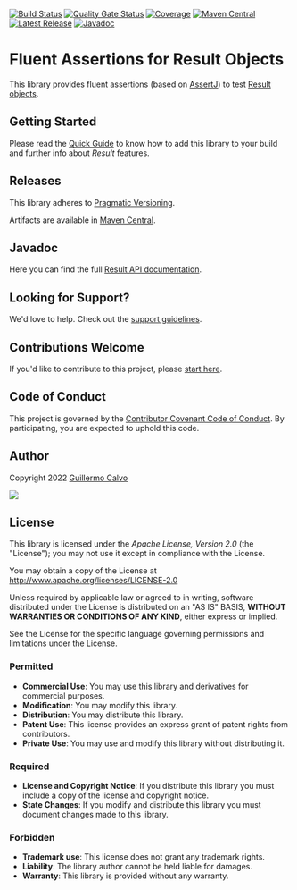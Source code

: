 
[![Build Status](https://github.com/leakyabstractions/result-assertj/workflows/Build/badge.svg)](https://github.com/LeakyAbstractions/result-assertj/actions?query=workflow%3ABuild)
[![Quality Gate Status](https://sonarcloud.io/api/project_badges/measure?project=LeakyAbstractions_result-assertj&metric=alert_status)](https://sonarcloud.io/dashboard?id=LeakyAbstractions_result-assertj)
[![Coverage](https://sonarcloud.io/api/project_badges/measure?project=LeakyAbstractions_result-assertj&metric=coverage)](https://sonarcloud.io/component_measures?id=LeakyAbstractions_result-assertj&metric=coverage&view=list)
[![Maven Central](https://img.shields.io/endpoint?url=https://dev.leakyabstractions.com/result-assertj/badge.json&logo=java&label=maven-central&labelColor=555)](https://search.maven.org/artifact/com.leakyabstractions/result-assertj)
[![Latest Release](https://img.shields.io/github/release/leakyabstractions/result-assertj.svg?logo=github)](https://github.com/leakyabstractions/result-assertj/releases/latest)
[![Javadoc](https://img.shields.io/endpoint?url=https://dev.leakyabstractions.com/result-assertj/badge.json&label=javadoc&color=blue)](https://dev.leakyabstractions.com/result-assertj/javadoc/)

# Fluent Assertions for Result Objects

This library provides fluent assertions (based on [AssertJ](https://assertj.github.io/doc/)) to test
[Result objects](https://dev.leakyabstractions.com/result/).


## Getting Started

Please read the [Quick Guide](https://dev.leakyabstractions.com/result-assertj/) to know how to add this library to your
build and further info about _Result_ features.


## Releases

This library adheres to [Pragmatic Versioning](https://pragver.github.io/).

Artifacts are available in [Maven Central](https://search.maven.org/artifact/com.leakyabstractions/result-assertj).


## Javadoc

Here you can find the full [Result API documentation](https://dev.leakyabstractions.com/result-assertj/javadoc/).


## Looking for Support?

We'd love to help. Check out the [support guidelines](https://dev.leakyabstractions.com/result-assertj/SUPPORT.html).


## Contributions Welcome

If you'd like to contribute to this project, please [start here](https://dev.leakyabstractions.com/result-assertj/CONTRIBUTING.html).


## Code of Conduct

This project is governed by the
[Contributor Covenant Code of Conduct](https://dev.leakyabstractions.com/result-assertj/CODE_OF_CONDUCT.html).
By participating, you are expected to uphold this code.


## Author

Copyright 2022 [Guillermo Calvo](https://github.com/guillermocalvo)

[![](https://guillermo.dev/assets/images/thumb.png)](https://guillermo.dev/)


## License

This library is licensed under the *Apache License, Version 2.0* (the "License");
you may not use it except in compliance with the License.

You may obtain a copy of the License at <http://www.apache.org/licenses/LICENSE-2.0>

Unless required by applicable law or agreed to in writing, software distributed under the License is distributed on an
"AS IS" BASIS, **WITHOUT WARRANTIES OR CONDITIONS OF ANY KIND**, either express or implied.

See the License for the specific language governing permissions and limitations under the License.


### Permitted

- **Commercial Use**: You may use this library and derivatives for commercial purposes.
- **Modification**: You may modify this library.
- **Distribution**: You may distribute this library.
- **Patent Use**: This license provides an express grant of patent rights from contributors.
- **Private Use**: You may use and modify this library without distributing it.

### Required

- **License and Copyright Notice**: If you distribute this library you must include a copy of the license and copyright
  notice.
- **State Changes**: If you modify and distribute this library you must document changes made to this library.

### Forbidden

- **Trademark use**: This license does not grant any trademark rights.
- **Liability**: The library author cannot be held liable for damages.
- **Warranty**: This library is provided without any warranty.
